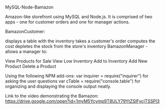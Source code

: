 
MySQL-Node-Bamazon

Amazon-like storefront using MySQL and Node.js. It is comprised of two apps - one for customer orders and one for manager actions.

BamazonCustomer:

displays a table with the inventory
takes a customer's order
computes the cost
depletes the stock from the store's inventory
BamazonManager - allows a manager to:

View Products for Sale
View Low Inventory
Add to Inventory
Add New Product
Delete a Product

Using the following NPM add-ons:
var inquirer = require("inquirer") for asking the user questions
var cTable = require("console.table") for organizing and displaying the console output neatly.

Link to the video demonstrating the Bamazon:
https://drive.google.com/open?id=1myM5Ycymp9T8ULY79YtZSIFycjTSSPl3